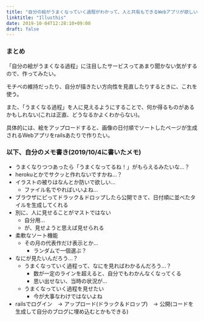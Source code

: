 ```yaml
---
title: "自分の絵がうまくなっていく過程がわかって、人と共有もできるWebアプリが欲しいので、作る"
linktitle: "Illusthis"
date: 2019-10-04T12:28:10+09:00
draft: false
---
```


### まとめ
「自分の絵がうまくなる過程」に注目したサービスってあまり聞かない気がするので、作ってみたい。

モチベの維持だったり、自分が描きたい方向性を見直したりするときに、これを使う。

また、「うまくなる過程」を人に見えるようにすることで、何か得るものがあるかもしれない(これは正直、どうなるかよくわからない)。

具体的には、絵をアップロードすると、画像の日付順でソートしたページが生成されるWebアプリをrailsあたりで作りたい。

### 以下、自分のメモ書き(2019/10/4に書いたメモ)
- うまくなりつつあったら「うまくなってるね！」がもらえるみたいな…？
- herokuとかでサクッと作れないですかね…？
- イラストの被りはなんとか防いで欲しい…
    - ファイル名でやればいいよね…
- ブラウザにピってドラック＆ドロップしたら公開できて、日付順に並べたタイルを生成してくれる
- 別に、人に見せることがマストではない
    - 自分用…
    - が、見せようと思えば見せられる
- 柔軟なソート機能
    - その月の代表作だけ表示とか…
        - ランダムで一個選ぶ？
- なにが見たいんだろう…？
    - うまくなっていく過程って、なにを見ればわかるんだろう…？
        - 数が一定のラインを超えると、自分でもわかんなくなってくる
        - 思い出せない、当時の状況が…
    - うまくなっていく過程を見せたい
        - 今が大事なわけではないよね
- railsでログイン　→ アップロード(ドラック＆ドロップ)　→ 公開(コードを生成して自分のブログに埋め込むとかもできる)